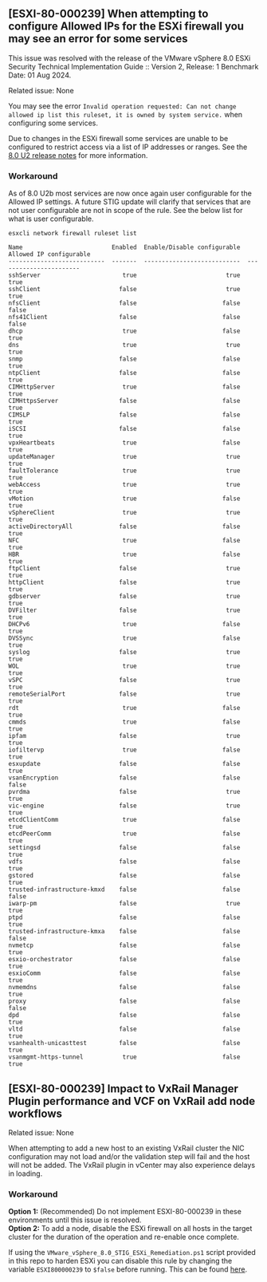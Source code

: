 ## [ESXI-80-000239] When attempting to configure Allowed IPs for the ESXi firewall you may see an error for some services
This issue was resolved with the release of the VMware vSphere 8.0 ESXi Security Technical Implementation Guide :: Version 2, Release: 1 Benchmark Date: 01 Aug 2024.  

Related issue: None

You may see the error `Invalid operation requested: Can not change allowed ip list this ruleset, it is owned by system service.` when configuring some services.  

Due to changes in the ESXi firewall some services are unable to be configured to restrict access via a list of IP addresses or ranges. See the [8.0 U2 release notes](https://docs.vmware.com/en/VMware-vSphere/8.0/rn/vsphere-vcenter-server-802-release-notes/index.html#Known%20Issues-Miscellaneous%20Issues) for more information.  

### Workaround
As of 8.0 U2b most services are now once again user configurable for the Allowed IP settings. A future STIG update will clarify that services that are not user configurable are not in scope of the rule. See the below list for what is user configurable. 

```
esxcli network firewall ruleset list

Name                         Enabled  Enable/Disable configurable  Allowed IP configurable
---------------------------  -------  ---------------------------  -----------------------
sshServer                       true                         true                     true
sshClient                      false                         true                     true
nfsClient                      false                        false                    false
nfs41Client                    false                        false                    false
dhcp                            true                        false                     true
dns                             true                         true                     true
snmp                           false                        false                     true
ntpClient                      false                        false                     true
CIMHttpServer                   true                        false                     true
CIMHttpsServer                 false                        false                     true
CIMSLP                         false                        false                     true
iSCSI                          false                        false                     true
vpxHeartbeats                   true                        false                     true
updateManager                   true                         true                     true
faultTolerance                  true                         true                     true
webAccess                       true                         true                     true
vMotion                         true                        false                     true
vSphereClient                   true                         true                     true
activeDirectoryAll             false                        false                     true
NFC                             true                        false                     true
HBR                             true                        false                     true
ftpClient                      false                         true                     true
httpClient                     false                         true                     true
gdbserver                      false                         true                     true
DVFilter                       false                         true                     true
DHCPv6                          true                        false                     true
DVSSync                         true                        false                     true
syslog                         false                         true                     true
WOL                             true                         true                     true
vSPC                           false                         true                     true
remoteSerialPort               false                         true                     true
rdt                             true                        false                     true
cmmds                           true                        false                     true
ipfam                          false                         true                     true
iofiltervp                      true                        false                     true
esxupdate                      false                        false                     true
vsanEncryption                 false                        false                    false
pvrdma                         false                         true                     true
vic-engine                     false                         true                     true
etcdClientComm                  true                        false                     true
etcdPeerComm                    true                        false                     true
settingsd                      false                        false                     true
vdfs                           false                        false                     true
gstored                        false                        false                     true
trusted-infrastructure-kmxd    false                        false                    false
iwarp-pm                       false                         true                     true
ptpd                           false                        false                     true
trusted-infrastructure-kmxa    false                        false                    false
nvmetcp                        false                        false                     true
esxio-orchestrator             false                        false                     true
esxioComm                      false                        false                     true
nvmemdns                       false                        false                     true
proxy                          false                        false                    false
dpd                            false                        false                     true
vltd                           false                        false                     true
vsanhealth-unicasttest         false                        false                     true
vsanmgmt-https-tunnel           true                        false                     true
```

## [ESXI-80-000239] Impact to VxRail Manager Plugin performance and VCF on VxRail add node workflows

Related issue: None

When attempting to add a new host to an existing VxRail cluster the NIC configuration may not load and/or the validation step will fail and the host will not be added. The VxRail plugin in vCenter may also experience delays in loading.

### Workaround

**Option 1:** (Recommended) Do not implement ESXI-80-000239 in these environments until this issue is resolved.  
**Option 2:** To add a node, disable the ESXi firewall on all hosts in the target cluster for the duration of the operation and re-enable once complete.  

If using the `VMware_vSphere_8.0_STIG_ESXi_Remediation.ps1` script provided in this repo to harden ESXi you can disable this rule by changing the variable `ESXI800000239` to `$false` before running. This can be found [here](https://github.com/vmware/dod-compliance-and-automation/blob/master/vsphere/8.0/v1r1-srg/vsphere/powercli/VMware_vSphere_8.0_STIG_ESXi_Remediation.ps1#L254).  
